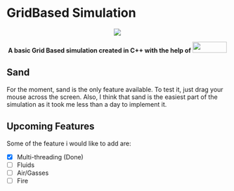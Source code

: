 # GridBased Simulation

<p align="center">
    <img src = "https://github.com/alx-m24/GridBased_Simulation/assets/156537084/d6a004a6-d21a-415c-af83-05bc31edc5f5"/>
</p>

<p align="center">
  <b>
    A basic <b>Grid Based</b> simulation created in C++ with the help of <a href="https://www.sfml-dev.org"><img src = "https://www.sfml-dev.org/images/logo.png" width="77.77777777777778" height="25"/></a>
  </b>
</p>

## Sand
For the moment, sand is the only feature available. To test it, just drag your mouse across the screen. Also, I think that sand is the easiest part of the simulation as it took me less than a day to implement it.

## Upcoming Features

Some of the feature i would like to add are: 
- [x] Multi-threading (Done)
- [ ] Fluids
- [ ] Air/Gasses
- [ ] Fire
